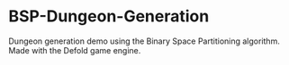 # BSP-Dungeon-Generation

Dungeon generation demo using the Binary Space Partitioning algorithm. Made with the Defold game engine.

